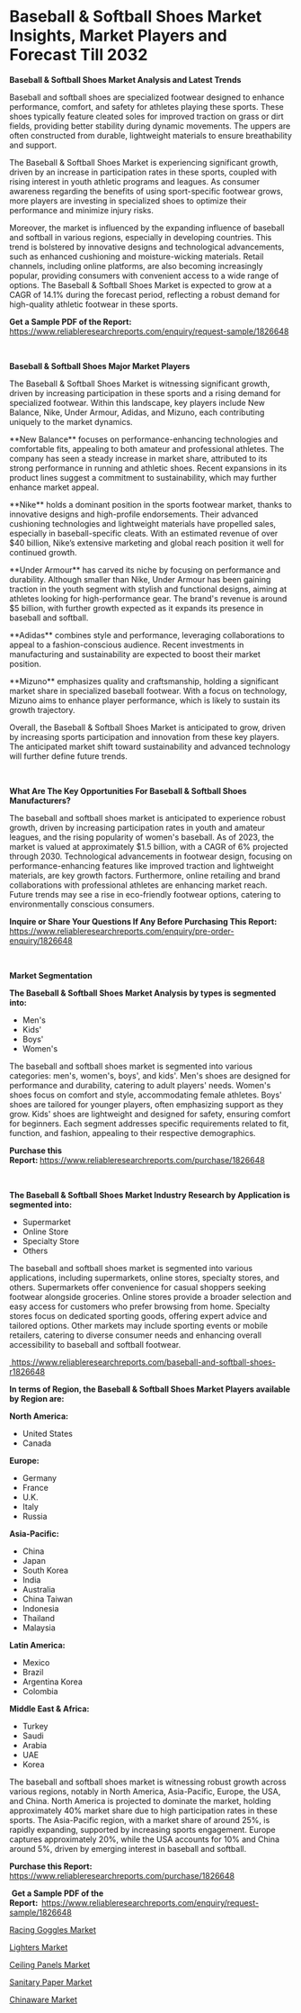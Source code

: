 <p><h1>Baseball & Softball Shoes Market Insights, Market Players and Forecast Till 2032</h1></p><p><strong>Baseball & Softball Shoes Market Analysis and Latest Trends</strong></p>
<p><p>Baseball and softball shoes are specialized footwear designed to enhance performance, comfort, and safety for athletes playing these sports. These shoes typically feature cleated soles for improved traction on grass or dirt fields, providing better stability during dynamic movements. The uppers are often constructed from durable, lightweight materials to ensure breathability and support.</p><p>The Baseball & Softball Shoes Market is experiencing significant growth, driven by an increase in participation rates in these sports, coupled with rising interest in youth athletic programs and leagues. As consumer awareness regarding the benefits of using sport-specific footwear grows, more players are investing in specialized shoes to optimize their performance and minimize injury risks.</p><p>Moreover, the market is influenced by the expanding influence of baseball and softball in various regions, especially in developing countries. This trend is bolstered by innovative designs and technological advancements, such as enhanced cushioning and moisture-wicking materials. Retail channels, including online platforms, are also becoming increasingly popular, providing consumers with convenient access to a wide range of options. The Baseball & Softball Shoes Market is expected to grow at a CAGR of 14.1% during the forecast period, reflecting a robust demand for high-quality athletic footwear in these sports.</p></p>
<p><strong>Get a Sample PDF of the Report:&nbsp;</strong> <a href="https://www.reliableresearchreports.com/enquiry/request-sample/1826648?utm_campaign=31&utm_medium=2&utm_source=Github&utm_content=ia&utm_term=04042025&utm_id=baseball-softball-shoes">https://www.reliableresearchreports.com/enquiry/request-sample/1826648</a></p>
<p>&nbsp;</p>
<p><strong>Baseball & Softball Shoes Major Market Players</strong></p>
<p><p>The Baseball & Softball Shoes Market is witnessing significant growth, driven by increasing participation in these sports and a rising demand for specialized footwear. Within this landscape, key players include New Balance, Nike, Under Armour, Adidas, and Mizuno, each contributing uniquely to the market dynamics.</p><p>**New Balance** focuses on performance-enhancing technologies and comfortable fits, appealing to both amateur and professional athletes. The company has seen a steady increase in market share, attributed to its strong performance in running and athletic shoes. Recent expansions in its product lines suggest a commitment to sustainability, which may further enhance market appeal.</p><p>**Nike** holds a dominant position in the sports footwear market, thanks to innovative designs and high-profile endorsements. Their advanced cushioning technologies and lightweight materials have propelled sales, especially in baseball-specific cleats. With an estimated revenue of over $40 billion, Nike’s extensive marketing and global reach position it well for continued growth.</p><p>**Under Armour** has carved its niche by focusing on performance and durability. Although smaller than Nike, Under Armour has been gaining traction in the youth segment with stylish and functional designs, aiming at athletes looking for high-performance gear. The brand's revenue is around $5 billion, with further growth expected as it expands its presence in baseball and softball.</p><p>**Adidas** combines style and performance, leveraging collaborations to appeal to a fashion-conscious audience. Recent investments in manufacturing and sustainability are expected to boost their market position.</p><p>**Mizuno** emphasizes quality and craftsmanship, holding a significant market share in specialized baseball footwear. With a focus on technology, Mizuno aims to enhance player performance, which is likely to sustain its growth trajectory.</p><p>Overall, the Baseball & Softball Shoes Market is anticipated to grow, driven by increasing sports participation and innovation from these key players. The anticipated market shift toward sustainability and advanced technology will further define future trends.</p></p>
<p>&nbsp;</p>
<p><strong>What Are The Key Opportunities For Baseball & Softball Shoes Manufacturers?</strong></p>
<p><p>The baseball and softball shoes market is anticipated to experience robust growth, driven by increasing participation rates in youth and amateur leagues, and the rising popularity of women's baseball. As of 2023, the market is valued at approximately $1.5 billion, with a CAGR of 6% projected through 2030. Technological advancements in footwear design, focusing on performance-enhancing features like improved traction and lightweight materials, are key growth factors. Furthermore, online retailing and brand collaborations with professional athletes are enhancing market reach. Future trends may see a rise in eco-friendly footwear options, catering to environmentally conscious consumers.</p></p>
<p><strong>Inquire or Share Your Questions If Any Before Purchasing This Report:</strong> <a href="https://www.reliableresearchreports.com/enquiry/pre-order-enquiry/1826648?utm_campaign=31&utm_medium=2&utm_source=Github&utm_content=ia&utm_term=04042025&utm_id=baseball-softball-shoes">https://www.reliableresearchreports.com/enquiry/pre-order-enquiry/1826648</a></p>
<p>&nbsp;</p>
<p><strong>Market Segmentation</strong></p>
<p><strong>The Baseball & Softball Shoes Market Analysis by types is segmented into:</strong></p>
<p><ul><li>Men's</li><li>Kids'</li><li>Boys'</li><li>Women's</li></ul></p>
<p><p>The baseball and softball shoes market is segmented into various categories: men's, women's, boys', and kids'. Men's shoes are designed for performance and durability, catering to adult players' needs. Women's shoes focus on comfort and style, accommodating female athletes. Boys' shoes are tailored for younger players, often emphasizing support as they grow. Kids' shoes are lightweight and designed for safety, ensuring comfort for beginners. Each segment addresses specific requirements related to fit, function, and fashion, appealing to their respective demographics.</p></p>
<p><strong>Purchase this Report:&nbsp;</strong><a href="https://www.reliableresearchreports.com/purchase/1826648?utm_campaign=31&utm_medium=2&utm_source=Github&utm_content=ia&utm_term=04042025&utm_id=baseball-softball-shoes">https://www.reliableresearchreports.com/purchase/1826648</a></p>
<p>&nbsp;</p>
<p><strong>The Baseball & Softball Shoes Market Industry Research by Application is segmented into:</strong></p>
<p><ul><li>Supermarket</li><li>Online Store</li><li>Specialty Store</li><li>Others</li></ul></p>
<p><p>The baseball and softball shoes market is segmented into various applications, including supermarkets, online stores, specialty stores, and others. Supermarkets offer convenience for casual shoppers seeking footwear alongside groceries. Online stores provide a broader selection and easy access for customers who prefer browsing from home. Specialty stores focus on dedicated sporting goods, offering expert advice and tailored options. Other markets may include sporting events or mobile retailers, catering to diverse consumer needs and enhancing overall accessibility to baseball and softball footwear.</p></p>
<p><a href="https://www.reliableresearchreports.com/baseball-and-softball-shoes-r1826648?utm_campaign=31&utm_medium=2&utm_source=Github&utm_content=ia&utm_term=04042025&utm_id=baseball-softball-shoes">&nbsp;https://www.reliableresearchreports.com/baseball-and-softball-shoes-r1826648</a></p>
<p><strong>In terms of Region, the Baseball & Softball Shoes Market Players available by Region are:</strong></p>
<p>
    <p> <strong> North America: </strong>
        <ul>
            <li>United States</li>
            <li>Canada</li>
        </ul>
        </p> 
    <p> <strong> Europe: </strong>
        <ul>
            <li>Germany</li>
            <li>France</li>
            <li>U.K.</li>
            <li>Italy</li>
            <li>Russia</li>
        </ul>
        </p> 
    <p> <strong> Asia-Pacific: </strong>
        <ul>
            <li>China</li>
            <li>Japan</li>
            <li>South Korea</li>
            <li>India</li>
            <li>Australia</li>
            <li>China Taiwan</li>
            <li>Indonesia</li>
            <li>Thailand</li>
            <li>Malaysia</li>
        </ul>
        </p> 
    <p> <strong> Latin America: </strong>
        <ul>
            <li>Mexico</li>
            <li>Brazil</li>
            <li>Argentina Korea</li>
            <li>Colombia</li>
        </ul>
        </p> 
    <p> <strong> Middle East & Africa: </strong>
        <ul>
            <li>Turkey</li>
            <li>Saudi</li>
            <li>Arabia</li>
            <li>UAE</li>
            <li>Korea</li>
        </ul>
    </p>
    </p>
<p><p>The baseball and softball shoes market is witnessing robust growth across various regions, notably in North America, Asia-Pacific, Europe, the USA, and China. North America is projected to dominate the market, holding approximately 40% market share due to high participation rates in these sports. The Asia-Pacific region, with a market share of around 25%, is rapidly expanding, supported by increasing sports engagement. Europe captures approximately 20%, while the USA accounts for 10% and China around 5%, driven by emerging interest in baseball and softball.</p></p>
<p><strong>Purchase this Report: </strong><a href="https://www.reliableresearchreports.com/purchase/1826648?utm_campaign=31&utm_medium=2&utm_source=Github&utm_content=ia&utm_term=04042025&utm_id=baseball-softball-shoes">https://www.reliableresearchreports.com/purchase/1826648</a></p>
<p>&nbsp;<strong>Get a Sample PDF of the Report:&nbsp;&nbsp;</strong><a href="https://www.reliableresearchreports.com/enquiry/request-sample/1826648?utm_campaign=31&utm_medium=2&utm_source=Github&utm_content=ia&utm_term=04042025&utm_id=baseball-softball-shoes">https://www.reliableresearchreports.com/enquiry/request-sample/1826648</a></p>
<p><strong></strong></p>
<p><p><a href="https://github.com/trossdushi7u/Market-Research-Report-List-1/blob/main/racing-goggles-market.md?utm_campaign=31&utm_medium=2&utm_source=Github&utm_content=ia&utm_term=04042025&utm_id=baseball-softball-shoes">Racing Goggles Market</a></p><p><a href="https://github.com/kirstejuvet/Market-Research-Report-List-1/blob/main/lighters-market.md?utm_campaign=31&utm_medium=2&utm_source=Github&utm_content=ia&utm_term=04042025&utm_id=baseball-softball-shoes">Lighters Market</a></p><p><a href="https://github.com/jhoonatsev/Market-Research-Report-List-1/blob/main/ceiling-panels-market.md?utm_campaign=31&utm_medium=2&utm_source=Github&utm_content=ia&utm_term=04042025&utm_id=baseball-softball-shoes">Ceiling Panels Market</a></p><p><a href="https://github.com/godutetraeva/Market-Research-Report-List-1/blob/main/sanitary-paper-market.md?utm_campaign=31&utm_medium=2&utm_source=Github&utm_content=ia&utm_term=04042025&utm_id=baseball-softball-shoes">Sanitary Paper Market</a></p><p><a href="https://github.com/hamremunazm4/Market-Research-Report-List-1/blob/main/chinaware-market.md?utm_campaign=31&utm_medium=2&utm_source=Github&utm_content=ia&utm_term=04042025&utm_id=baseball-softball-shoes">Chinaware Market</a></p></p>